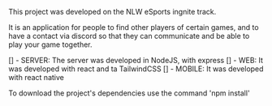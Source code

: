 This project was developed on the NLW eSports ingnite track.

It is an application for people to find other players of certain games, and to have a contact via discord so that they can communicate and be able to play your game together.

[] - SERVER: The server was developed in NodeJS, with express
[] - WEB: It was developed with react and ta TailwindCSS
[] - MOBILE: It was developed with react native

To download the project's dependencies use the command 'npm install'